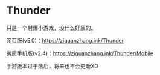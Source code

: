 # Thunder

只是一个射爆小游戏，没什么好康的。

网页版(v5.0)：https://ziquanzhang.ink/Thunder

劣质手机版(v2.4)：https://ziquanzhang.ink/Thunder/Mobile

手游版本过于落后，将来也不会更新XD
